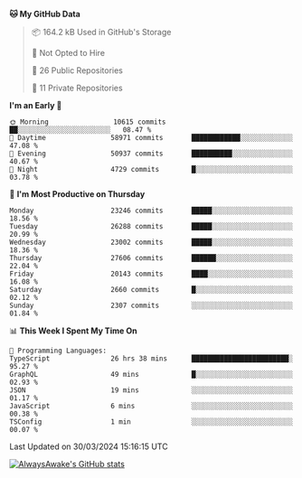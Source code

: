 <!--START_SECTION:waka-->
**🐱 My GitHub Data** 

> 📦 164.2 kB Used in GitHub's Storage 
 > 
> 🚫 Not Opted to Hire
 > 
> 📜 26 Public Repositories 
 > 
> 🔑 11 Private Repositories 
 > 
**I'm an Early 🐤** 

```text
🌞 Morning                10615 commits       ██░░░░░░░░░░░░░░░░░░░░░░░   08.47 % 
🌆 Daytime                58971 commits       ████████████░░░░░░░░░░░░░   47.08 % 
🌃 Evening                50937 commits       ██████████░░░░░░░░░░░░░░░   40.67 % 
🌙 Night                  4729 commits        █░░░░░░░░░░░░░░░░░░░░░░░░   03.78 % 
```
📅 **I'm Most Productive on Thursday** 

```text
Monday                   23246 commits       █████░░░░░░░░░░░░░░░░░░░░   18.56 % 
Tuesday                  26288 commits       █████░░░░░░░░░░░░░░░░░░░░   20.99 % 
Wednesday                23002 commits       █████░░░░░░░░░░░░░░░░░░░░   18.36 % 
Thursday                 27606 commits       ██████░░░░░░░░░░░░░░░░░░░   22.04 % 
Friday                   20143 commits       ████░░░░░░░░░░░░░░░░░░░░░   16.08 % 
Saturday                 2660 commits        █░░░░░░░░░░░░░░░░░░░░░░░░   02.12 % 
Sunday                   2307 commits        ░░░░░░░░░░░░░░░░░░░░░░░░░   01.84 % 
```


📊 **This Week I Spent My Time On** 

```text
💬 Programming Languages: 
TypeScript               26 hrs 38 mins      ████████████████████████░   95.27 % 
GraphQL                  49 mins             █░░░░░░░░░░░░░░░░░░░░░░░░   02.93 % 
JSON                     19 mins             ░░░░░░░░░░░░░░░░░░░░░░░░░   01.17 % 
JavaScript               6 mins              ░░░░░░░░░░░░░░░░░░░░░░░░░   00.38 % 
TSConfig                 1 min               ░░░░░░░░░░░░░░░░░░░░░░░░░   00.07 % 
```


 Last Updated on 30/03/2024 15:16:15 UTC
<!--END_SECTION:waka-->

[![AlwaysAwake's GitHub stats](https://github-readme-stats.vercel.app/api?username=AlwaysAwake&show_icons=true&theme=github_dark&count_private=true)](https://github.com/AlwaysAwake/AlwaysAwake)
